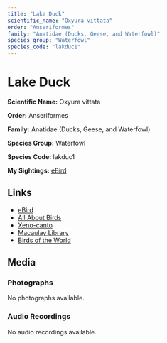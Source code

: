 ```yaml
---
title: "Lake Duck"
scientific_name: "Oxyura vittata"
order: "Anseriformes"
family: "Anatidae (Ducks, Geese, and Waterfowl)"
species_group: "Waterfowl"
species_code: "lakduc1"
---
```


# Lake Duck

**Scientific Name:** Oxyura vittata

**Order:** Anseriformes

**Family:** Anatidae (Ducks, Geese, and Waterfowl)

**Species Group:** Waterfowl

**Species Code:** lakduc1

**My Sightings:** [eBird](https://ebird.org/lifelist?r=world&time=life&spp=lakduc1)

## Links
* [eBird](https://ebird.org/species/lakduc1) 
* [All About Birds](https://www.allaboutbirds.org/guide/lakduc1) 
* [Xeno-canto](https://www.xeno-canto.org/species/lakduc1) 
* [Macaulay Library](https://search.macaulaylibrary.org/catalog?taxonCode=lakduc1&sort=rating_rank_desc)
* [Birds of the World](https://birdsoftheworld.org/bow/species/lakduc1)

## Media
### Photographs
No photographs available.

### Audio Recordings
No audio recordings available.
